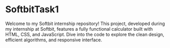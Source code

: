 # SoftbitTask1
Welcome to my Softbit internship repository! This project, developed during my internship at Softbit, features a fully functional calculator built with HTML, CSS, and JavaScript. Dive into the code to explore the clean design, efficient algorithms, and responsive interface.
